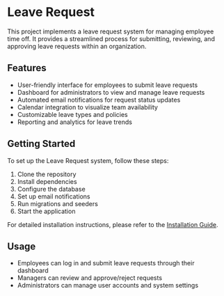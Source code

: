 # Leave Request

This project implements a leave request system for managing employee time off. It provides a streamlined process for submitting, reviewing, and approving leave requests within an organization.

## Features

- User-friendly interface for employees to submit leave requests
- Dashboard for administrators to view and manage leave requests
- Automated email notifications for request status updates
- Calendar integration to visualize team availability
- Customizable leave types and policies
- Reporting and analytics for leave trends

## Getting Started

To set up the Leave Request system, follow these steps:

1. Clone the repository
2. Install dependencies
3. Configure the database
4. Set up email notifications
5. Run migrations and seeders
6. Start the application

For detailed installation instructions, please refer to the [Installation Guide](docs/installation.md).

## Usage

- Employees can log in and submit leave requests through their dashboard
- Managers can review and approve/reject requests
- Administrators can manage user accounts and system settings

